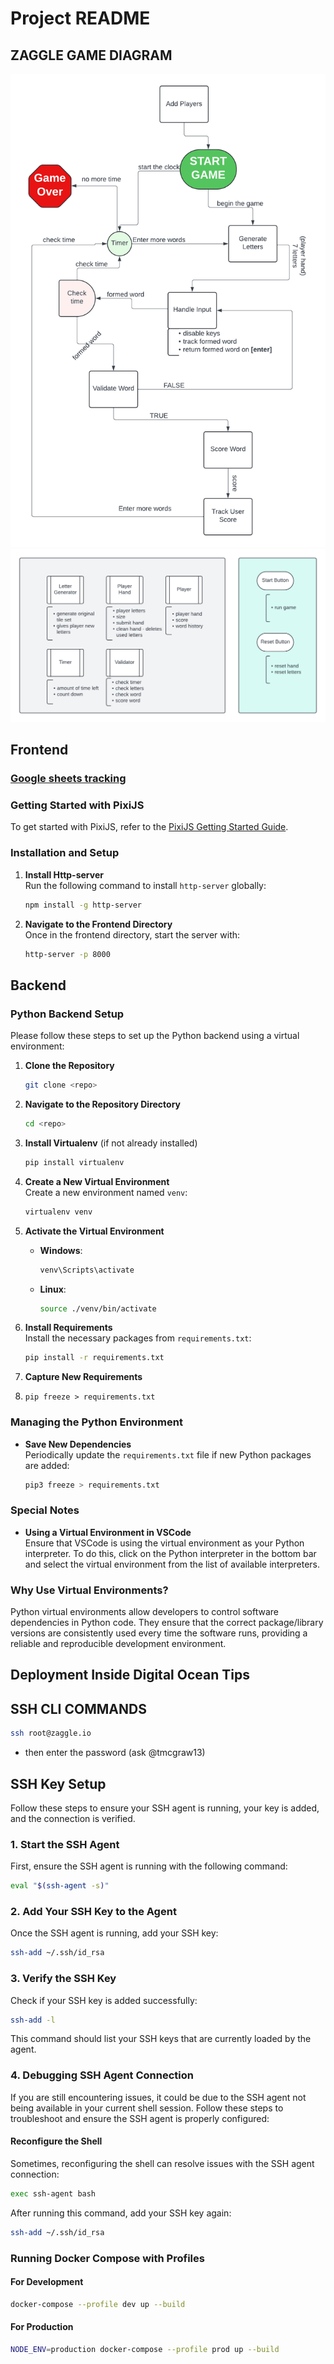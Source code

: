# Project README
## ZAGGLE GAME DIAGRAM
![alt text](game_diagram_zaggle.png)
![alt text](zaggle_class.png)
## Frontend
### [Google sheets tracking](https://docs.google.com/spreadsheets/d/1deUNmX3e9dHAxLaaXDsRY5MYcDtu5b-gI8qKmDXvWy0/edit?usp=sharing)
### Getting Started with PixiJS

To get started with PixiJS, refer to the [PixiJS Getting Started Guide](https://pixijs.com/8.x/guides/basics/getting-started).

### Installation and Setup

1. **Install Http-server**  
   Run the following command to install `http-server` globally:
   ```bash
   npm install -g http-server
   ```

2. **Navigate to the Frontend Directory**  
   Once in the frontend directory, start the server with:
   ```bash
   http-server -p 8000
   ```

## Backend

### Python Backend Setup

Please follow these steps to set up the Python backend using a virtual environment:

1. **Clone the Repository**
   ```bash
   git clone <repo>
   ```

2. **Navigate to the Repository Directory**
   ```bash
   cd <repo>
   ```

3. **Install Virtualenv** (if not already installed)
   ```bash
   pip install virtualenv
   ```

4. **Create a New Virtual Environment**  
   Create a new environment named `venv`:
   ```bash
   virtualenv venv
   ```

5. **Activate the Virtual Environment**  
   - **Windows**:
     ```bash
     venv\Scripts\activate
     ```
   - **Linux**:
     ```bash
     source ./venv/bin/activate
     ```

6. **Install Requirements**  
   Install the necessary packages from `requirements.txt`:
   ```bash
   pip install -r requirements.txt
   ```
7. **Capture New Requirements**
8. ```
   pip freeze > requirements.txt
   ```

### Managing the Python Environment

- **Save New Dependencies**  
  Periodically update the `requirements.txt` file if new Python packages are added:
  ```bash
  pip3 freeze > requirements.txt
  ```

### Special Notes

- **Using a Virtual Environment in VSCode**  
  Ensure that VSCode is using the virtual environment as your Python interpreter. To do this, click on the Python interpreter in the bottom bar and select the virtual environment from the list of available interpreters.

### Why Use Virtual Environments?

Python virtual environments allow developers to control software dependencies in Python code. They ensure that the correct package/library versions are consistently used every time the software runs, providing a reliable and reproducible development environment.



## Deployment Inside Digital Ocean Tips
## SSH CLI COMMANDS
```sh
ssh root@zaggle.io
```
- then enter the password (ask @tmcgraw13)
## SSH Key Setup

Follow these steps to ensure your SSH agent is running, your key is added, and the connection is verified.

### 1. Start the SSH Agent

First, ensure the SSH agent is running with the following command:

```sh
eval "$(ssh-agent -s)"
```

### 2. Add Your SSH Key to the Agent

Once the SSH agent is running, add your SSH key:

```sh
ssh-add ~/.ssh/id_rsa
```

### 3. Verify the SSH Key

Check if your SSH key is added successfully:

```sh
ssh-add -l
```

This command should list your SSH keys that are currently loaded by the agent.

### 4. Debugging SSH Agent Connection

If you are still encountering issues, it could be due to the SSH agent not being available in your current shell session. Follow these steps to troubleshoot and ensure the SSH agent is properly configured:

#### Reconfigure the Shell

Sometimes, reconfiguring the shell can resolve issues with the SSH agent connection:

```sh
exec ssh-agent bash
```

After running this command, add your SSH key again:

```sh
ssh-add ~/.ssh/id_rsa
```



### Running Docker Compose with Profiles

#### For Development

```bash
docker-compose --profile dev up --build
```

#### For Production

```bash
NODE_ENV=production docker-compose --profile prod up --build
```
